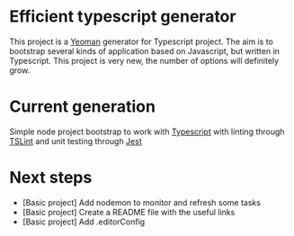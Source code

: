 # Efficient typescript generator

This project is a [Yeoman](http://yeoman.io/) generator for Typescript project. The aim is to bootstrap several kinds of application based on Javascript, but written in Typescript. This project is very new, the number of options will definitely grow.

# Current generation

Simple node project bootstrap to work with [Typescript](http://www.typescriptlang.org/) with linting through [TSLint](https://palantir.github.io/tslint/) and unit testing through [Jest](https://facebook.github.io/jest/docs/en/getting-started.html)

# Next steps

* [Basic project] Add nodemon to monitor and refresh some tasks
* [Basic project] Create a README file with the useful links
* [Basic project] Add .editorConfig

